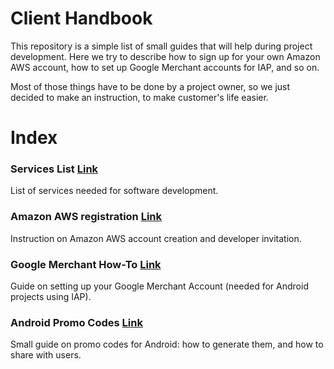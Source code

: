 # Client Handbook

This repository is a simple list of small guides that will help during project development. Here we try to describe how to sign up for your own Amazon AWS account, how to set up Google Merchant accounts for IAP, and so on.

Most of those things have to be done by a project owner, so we just decided to make an instruction, to make customer's life easier.

# Index

### Services List [Link](services.md)

List of services needed for software development.

### Amazon AWS registration [Link](amazon_aws.md)

Instruction on Amazon AWS account creation and developer invitation.

### Google Merchant How-To [Link](google_merchant.md)

Guide on setting up your Google Merchant Account (needed for Android projects using IAP).

### Android Promo Codes [Link](mobile_promo_codes.md)

Small guide on promo codes for Android: how to generate them, and how to share with users.